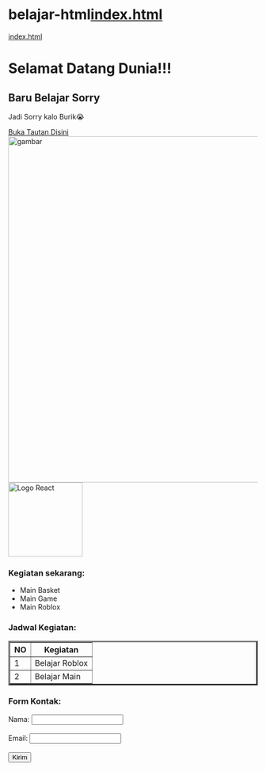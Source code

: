 # belajar-html[index.html](https://github.com/user-attachments/files/21917845/index.html)

[index.html](https://github.com/user-attachments/files/21918247/index.html)
<!DOCTYPE html>
<html>
<head>
  <title>Baru Belajar</title>
  <link rel="stylesheet" href="style.css">
</head>
<body>
  <h1>Selamat Datang Dunia!!!</h1>
  <h2>Baru Belajar Sorry</h2>
  <p>Jadi Sorry kalo Burik😭</p>
  <a href="https://www.instagram.com/zaqi_choy/">Buka Tautan Disini</a>
  <img width="600" height="700" alt="gambar" src="https://github.com/user-attachments/assets/0e5a3fc4-6597-4934-96e6-42300d80dd54" />
  <img src="https://pbs.twimg.com/media/ElkE_QlU4AAlJOs.png:large" 
     alt="Logo React" width="150">
</body>
</html>
   <h3>Kegiatan sekarang:</h3>
<ul>
  <li>Main Basket</li>
  <li>Main Game</li>
  <li>Main Roblox</li>
</ul>
<h3>Jadwal Kegiatan:</h3>
<table border="3" cellpadding="15">
  <tr>
    <th>NO</th>
    <th>Kegiatan</th>
  </tr>
  <tr>
    <td>1</td>
    <td>Belajar Roblox</td>
  </tr>
  <tr>
    <td>2</td>
    <td>Belajar Main</td>
  </tr>
</table>
<h3>Form Kontak:</h3>
<form>
  Nama: <input type="text" name="nama"><br><br>
  Email: <input type="email" name="email"><br><br>
  <input type="submit" value="Kirim">
